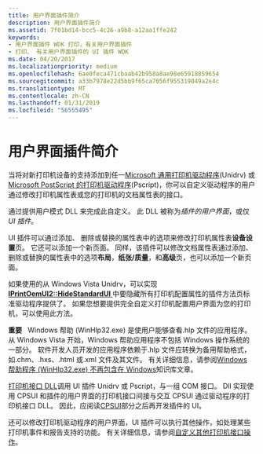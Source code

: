 ```yaml
---
title: 用户界面插件简介
description: 用户界面插件简介
ms.assetid: 7f01bd14-bcc5-4c26-a9b8-a12aa1ffe242
keywords:
- 用户界面插件 WDK 打印，有关用户界面插件
- 打印、 有关用户界面插件的 UI 插件 WDK
ms.date: 04/20/2017
ms.localizationpriority: medium
ms.openlocfilehash: 6ae0feca471cbaab42b958a8ae98e65918859654
ms.sourcegitcommit: a33b7978e22d5bb9f65ca7056f955319049a2e4c
ms.translationtype: MT
ms.contentlocale: zh-CN
ms.lasthandoff: 01/31/2019
ms.locfileid: "56555495"
---
```

# <a name="introduction-to-user-interface-plug-ins"></a>用户界面插件简介





当将对新打印机设备的支持添加到任一[Microsoft 通用打印机驱动程序](microsoft-universal-printer-driver.md)(Unidrv) 或[Microsoft PostScript 的打印机驱动程序](microsoft-postscript-printer-driver.md)(Pscript)，你可以自定义驱动程序的用户通过修改打印机属性表或您的打印机的文档属性表的接口。

通过提供用户模式 DLL 来完成此自定义。 此 DLL 被称为*插件的用户界面*，或仅*UI 插件*。

UI 插件可以通过添加、 删除或替换的属性表中的选项来修改打印机属性表**设备设置**页。 它还可以添加一个新页面。 同样，该插件可以修改文档属性表通过添加、 删除或替换的属性表中的选项**布局**，**纸张/质量**，和**高级**页，也可以添加一个新页面。

如果使用的从 Windows Vista Unidrv，可以实现[ **IPrintOemUI2::HideStandardUI** ](https://msdn.microsoft.com/library/windows/hardware/ff554142)中要隐藏所有打印机配置属性的插件方法页标准驱动程序提供了。 如果您想要提供完全自定义打印机配置用户界面为您的打印机，可以使用此方法。

**重要**   Windows 帮助 (WinHlp32.exe) 是使用户能够查看.hlp 文件的应用程序。 从 Windows Vista 开始，Windows 帮助应用程序不包括 Windows 操作系统的一部分。 软件开发人员开发的应用程序依赖于.hlp 文件应转换为备用帮助格式，如.chm、.hxs、.html 或.xml 文件及其文件。 有关详细信息，请参阅[Windows 帮助程序 (WinHlp32.exe) 不再包含在 Windows](https://go.microsoft.com/fwlink/p/?linkid=80917)知识库文章。

 

[打印机接口 DLL](printer-interface-dll.md)调用 UI 插件 Unidrv 或 Pscript，与一组 COM 接口。 Dll 实现使用 CPSUI 和插件的用户界面的打印机接口间接与交互 CPSUI 通过驱动程序的打印机接口 DLL。 因此，应阅读[CPSUI](common-property-sheet-user-interface.md)部分之后再开发插件的 UI。

还可以修改打印机驱动程序的用户界面，UI 插件可以执行其他操作，如处理某些打印机事件和报告支持的功能。 有关详细信息，请参阅[自定义其他打印机接口操作](customizing-other-printer-interface-operations.md)。

 

 




